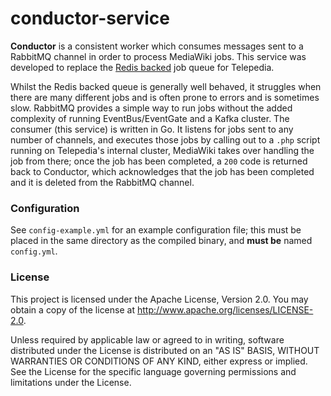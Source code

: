# conductor-service
**Conductor** is a consistent worker which consumes messages sent to a RabbitMQ channel in order to process MediaWiki jobs. This service was developed to replace the [Redis backed](https://github.com/Telepedia/mediawiki-services-jobrunner) job queue for Telepedia. 

Whilst the Redis backed queue is generally well behaved, it struggles when there are many different jobs and is often prone to errors and is sometimes slow. RabbitMQ provides a simple way to run jobs without the added complexity of running EventBus/EventGate and a Kafka cluster. The consumer (this service) is written in Go. It listens for jobs sent to any number of channels, and executes those jobs by calling out to a `.php` script running on Telepedia's internal cluster, MediaWiki takes over handling the job from there; once the job has been completed, a `200` code is returned back to Conductor, which acknowledges that the job has been completed and it is deleted from the RabbitMQ channel. 

### Configuration
See `config-example.yml` for an example configuration file; this must be placed in the same directory as the compiled binary, and **must be** named `config.yml`.

### License
This project is licensed under the Apache License, Version 2.0. You may obtain a copy of the license at http://www.apache.org/licenses/LICENSE-2.0.

Unless required by applicable law or agreed to in writing, software distributed under the License is distributed on an "AS IS" BASIS, WITHOUT WARRANTIES OR CONDITIONS OF ANY KIND, either express or implied. See the License for the specific language governing permissions and limitations under the License.
